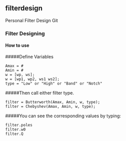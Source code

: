 ## filterdesign
Personal Filter Design Git

### Filter Designing
#### How to use

#####Define Variables
```
Amax = #
Amin = #
w = [wp, ws];
w = [wp1, wp2, ws1 ws2];
type = "Low" or "High" or "Band" or "Notch"
```
#####Then call either filter type.
```
filter = Butterworth(Amax, Amin, w, type);
filter = Chebyshev(Amax, Amin, w, type);
```
#####You can see the corresponding values by typing:
```
filter.poles
filter.w0
filter.Q
```
